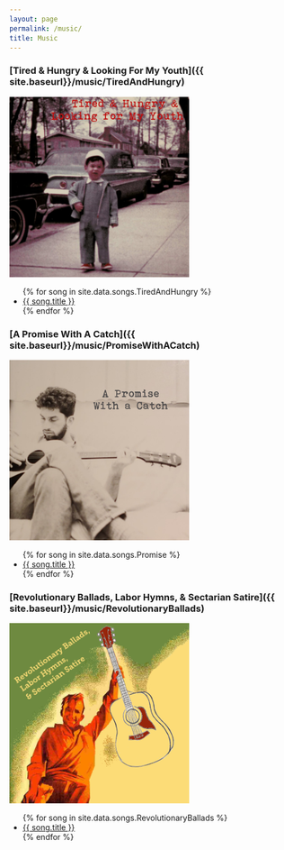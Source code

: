 ```yaml
---
layout: page
permalink: /music/
title: Music
---
```


### [Tired & Hungry & Looking For My Youth]({{ site.baseurl}}/music/TiredAndHungry)

<a href="{{ site.baseurl}}/music/RevolutionaryAnthems"><img src="TiredAndHungry.png" alt="" width="320"/></a>

<ul>
{% for song in site.data.songs.TiredAndHungry %}<li><a href="{{ site.baseurl}}/music/{{ song.file }}">{{ song.title }}</a></li>{% endfor %}
</ul>

### [A Promise With A Catch]({{ site.baseurl}}/music/PromiseWithACatch)

<a href="{{ site.baseurl}}/music/Promise"><img src="Promise.png" alt="" width="320"/></a>

<ul>
{% for song in site.data.songs.Promise %}<li><a href="{{ site.baseurl}}/music/{{ song.file }}">{{ song.title }}</a></li>{% endfor %}
</ul>

### [Revolutionary Ballads, Labor Hymns, & Sectarian Satire]({{ site.baseurl}}/music/RevolutionaryBallads)

<a href="{{ site.baseurl}}/music/RevolutionaryBallads"><img src="RevolutionaryBallads.png" alt="" width="320"/></a>

<ul>
{% for song in site.data.songs.RevolutionaryBallads %}<li><a href="{{ site.baseurl}}/music/{{ song.file }}">{{ song.title }}</a></li>{% endfor %}
</ul>

